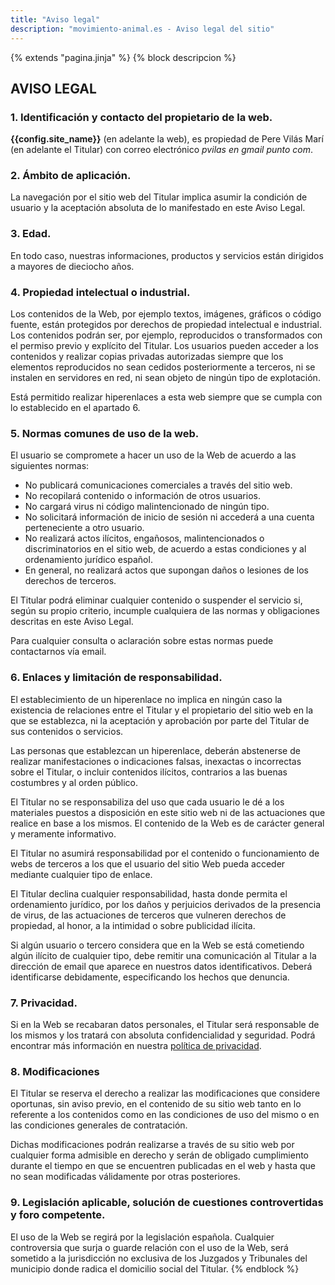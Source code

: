 ```yaml
---
title: "Aviso legal"
description: "movimiento-animal.es - Aviso legal del sitio"
---
```

{% extends "pagina.jinja" %}
{% block descripcion %}
## AVISO LEGAL

### 1. Identificación y contacto del propietario de la web.

**{{config.site_name}}** (en adelante la web), es propiedad de Pere Vilás Marí (en adelante el Titular) con correo electrónico *pvilas en gmail punto com*.

### 2. Ámbito de aplicación.
La navegación por el sitio web del Titular implica asumir la condición de usuario y la aceptación
absoluta de lo manifestado en este Aviso Legal.

### 3. Edad.

En todo caso, nuestras informaciones, productos y servicios están dirigidos a mayores de dieciocho años.

### 4. Propiedad intelectual o industrial.

Los contenidos de la Web, por ejemplo textos, imágenes, gráficos o código fuente, están protegidos por derechos de propiedad intelectual e industrial.
Los contenidos podrán ser, por ejemplo, reproducidos o transformados con el permiso previo y explícito del Titular. Los usuarios pueden acceder a los contenidos y realizar copias privadas autorizadas siempre que los elementos reproducidos no sean cedidos posteriormente a terceros, ni se instalen en servidores en red, ni sean objeto de ningún tipo de explotación.

Está permitido realizar hiperenlaces a esta web siempre que se cumpla con lo establecido en el apartado 6.

### 5. Normas comunes de uso de la web.

El usuario se compromete a hacer un uso de la Web de acuerdo a las siguientes normas:

* No publicará comunicaciones comerciales a través del sitio web.
* No recopilará contenido o información de otros usuarios.
* No cargará virus ni código malintencionado de ningún tipo.
* No solicitará información de inicio de sesión ni accederá a una cuenta perteneciente a otro usuario.
* No realizará actos ilícitos, engañosos, malintencionados o discriminatorios en el sitio web, de acuerdo a estas condiciones y al ordenamiento jurídico español.
* En general, no realizará actos que supongan daños o lesiones de los derechos de terceros.

El Titular podrá eliminar cualquier contenido o suspender el servicio si, según su propio criterio, incumple cualquiera de las normas y obligaciones descritas en este Aviso Legal.

Para cualquier consulta o aclaración sobre estas normas puede contactarnos vía email.

### 6. Enlaces y limitación de responsabilidad.

El establecimiento de un hiperenlace no implica en ningún caso la existencia de relaciones entre el Titular y el propietario del sitio web en la que se establezca, ni la aceptación y aprobación por parte del Titular de sus contenidos o servicios. 

Las personas que establezcan un hiperenlace, deberán abstenerse de realizar manifestaciones o indicaciones falsas, inexactas o
incorrectas sobre el Titular, o incluir contenidos ilícitos, contrarios a las buenas costumbres y al orden público.

El Titular no se responsabiliza del uso que cada usuario le dé a los materiales puestos a disposición en este sitio web ni de las actuaciones que realice en base a los mismos. El contenido de la Web es de carácter general y meramente informativo.

El Titular no asumirá responsabilidad por el contenido o funcionamiento de webs de terceros a los que el usuario del sitio Web pueda acceder mediante cualquier tipo de enlace.

El Titular declina cualquier responsabilidad, hasta donde permita el ordenamiento jurídico, por los daños y perjuicios derivados de la presencia de virus, de las actuaciones de terceros que vulneren derechos de propiedad, al honor, a la intimidad o sobre publicidad ilícita.

Si algún usuario o tercero considera que en la Web se está cometiendo algún ilícito de cualquier tipo, debe remitir una comunicación al Titular a la dirección de email que aparece en nuestros datos identificativos. Deberá identificarse debidamente, especificando los hechos que denuncia.

### 7. Privacidad.

Si en la Web se recabaran datos personales, el Titular será responsable de los mismos y los tratará con absoluta confidencialidad y seguridad. Podrá encontrar más información en nuestra [política de privacidad](/varios/privacidad).

### 8. Modificaciones

El Titular se reserva el derecho a realizar las modificaciones que considere oportunas, sin aviso previo, en el contenido de su sitio web tanto en lo referente a los contenidos como en las condiciones de uso del mismo o en las condiciones generales de contratación.

Dichas modificaciones podrán realizarse a través de su sitio web por cualquier forma admisible en derecho y serán de obligado cumplimiento durante el tiempo en que se encuentren publicadas en el web y hasta que no sean modificadas válidamente por otras posteriores.

### 9. Legislación aplicable, solución de cuestiones controvertidas y foro competente.

El uso de la Web se regirá por la legislación española. Cualquier controversia que surja o guarde relación con el uso de la Web, será sometido a la jurisdicción no exclusiva de los Juzgados y Tribunales del municipio donde radica el domicilio social del Titular.
{% endblock %}